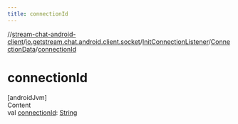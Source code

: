 ```yaml
---
title: connectionId
---
```

//[stream-chat-android-client](../../../../index.md)/[io.getstream.chat.android.client.socket](../../index.md)/[InitConnectionListener](../index.md)/[ConnectionData](index.md)/[connectionId](connectionId.md)



# connectionId  
[androidJvm]  
Content  
val [connectionId](connectionId.md): [String](https://kotlinlang.org/api/latest/jvm/stdlib/kotlin/-string/index.html)  



